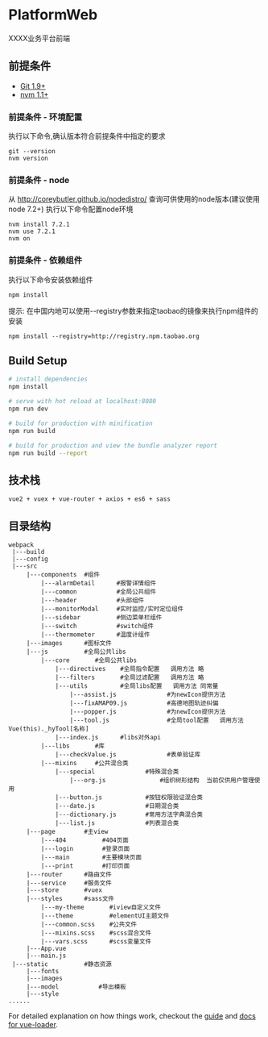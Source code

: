 # PlatformWeb
XXXX业务平台前端

## 前提条件
- [Git 1.9+](http://git-scm.com/downloads)
- [nvm 1.1+](https://github.com/creationix/nvm)

### 前提条件 - 环境配置
执行以下命令,确认版本符合前提条件中指定的要求
```SHELL
git --version
nvm version
```

### 前提条件 - node
从 http://coreybutler.github.io/nodedistro/ 查询可供使用的node版本(建议使用node 7.2+)
执行以下命令配置node环境
```SHELL
nvm install 7.2.1
nvm use 7.2.1
nvm on
```

### 前提条件 - 依赖组件
执行以下命令安装依赖组件
```SHELL
npm install
```
提示: 在中国内地可以使用--registry参数来指定taobao的镜像来执行npm组件的安装
```SHELL
npm install --registry=http://registry.npm.taobao.org
```

## Build Setup

``` bash
# install dependencies
npm install

# serve with hot reload at localhost:8080
npm run dev

# build for production with minification
npm run build

# build for production and view the bundle analyzer report
npm run build --report
```
## 技术栈
    vue2 + vuex + vue-router + axios + es6 + sass
## 目录结构
```
webpack
 |---build
 |---config
 |---src
     |---components  #组件
         |---alarmDetail      #报警详情组件
         |---common           #全局公共组件
         |---header           #头部组件
         |---monitorModal     #实时监控/实时定位组件
         |---sidebar          #侧边菜单栏组件
         |---switch           #switch组件
         |---thermometer      #温度计组件
     |---images      #图标文件
     |---js          #全局公共libs
         |---core       #全局公共libs
             |---directives    #全局指令配置   调用方法 略
             |---filters       #全局过滤配置   调用方法 略
             |---utils         #全局libs配置   调用方法 同常量
                 |---assist.js              #为newIcon提供方法
                 |---fixAMAP09.js           #高德地图轨迹纠偏
                 |---popper.js              #为newIcon提供方法
                 |---tool.js                #全局tool配置   调用方法 Vue(this)._hyTool[名称]
             |---index.js      #libs对外api
         |---libs       #库
             |---checkValue.js              #表单验证库
         |---mixins     #公共混合类
             |---special              #特殊混合类
                 |---org.js               #组织树形结构  当前仅供用户管理使用
             |---button.js            #按钮权限验证混合类
             |---date.js              #日期混合类
             |---dictionary.js        #常用方法字典混合类
             |---list.js              #列表混合类
     |---page        #主view
         |---404          #404页面
         |---login        #登录页面
         |---main         #主要模块页面
         |---print        #打印页面
     |---router      #路由文件
     |---service     #服务文件
     |---store       #vuex
     |---styles      #sass文件
         |---my-theme       #iview自定义文件
         |---theme          #elementUI主题文件
         |---common.scss    #公共文件
         |---mixins.scss    #scss混合文件
         |---vars.scss      #scss变量文件
     |---App.vue
     |---main.js
 |---static          #静态资源
     |---fonts
     |---images
     |---model           #导出模板
     |---style
......

  ```

For detailed explanation on how things work, checkout the [guide](http://vuejs-templates.github.io/webpack/) and [docs for vue-loader](http://vuejs.github.io/vue-loader).
